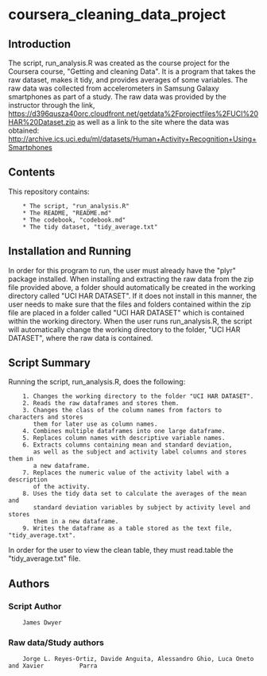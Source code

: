 # coursera_cleaning_data_project

## Introduction

The script, run_analysis.R was created as the course project for the Coursera course, "Getting and cleaning Data". It is a program that takes the raw dataset, makes it tidy, and provides averages of some variables. The raw data was collected from accelerometers in Samsung Galaxy smartphones as part of a study. The raw data was provided by the instructor through the link, https://d396qusza40orc.cloudfront.net/getdata%2Fprojectfiles%2FUCI%20HAR%20Dataset.zip as well as a link to the site where the data was obtained: http://archive.ics.uci.edu/ml/datasets/Human+Activity+Recognition+Using+Smartphones


## Contents

This repository contains:
        
        * The script, "run_analysis.R"
        * The README, "README.md"
        * The codebook, "codebook.md"
        * The tidy dataset, "tidy_average.txt"
        
        
## Installation and Running

In order for this program to run, the user must already have the "plyr" package installed. When installing and extracting the raw data from the zip file provided above, a folder should automatically be created in the working directory called "UCI HAR DATASET". If it does not install in this manner, the user needs to make sure that the files and folders contained within the zip file are placed in a folder called "UCI HAR DATASET" which is contained within the working directory. When the user runs run_analysis.R, the script will automatically change the working directory to the folder, "UCI HAR DATASET", where the raw data is contained.


## Script Summary

Running the script, run_analysis.R, does the following:

        1. Changes the working directory to the folder "UCI HAR DATASET".
        2. Reads the raw dataframes and stores them.
        3. Changes the class of the column names from factors to characters and stores
           them for later use as column names.
        4. Combines multiple dataframes into one large dataframe.
        5. Replaces column names with descriptive variable names.
        6. Extracts columns containing mean and standard deviation, 
           as well as the subject and activity label columns and stores them in
           a new dataframe.
        7. Replaces the numeric value of the activity label with a description
           of the activity.
        8. Uses the tidy data set to calculate the averages of the mean and
           standard deviation variables by subject by activity level and stores
           them in a new dataframe.
        9. Writes the dataframe as a table stored as the text file,                              "tidy_average.txt".
        
In order for the user to view the clean table, they must read.table the 
"tidy_average.txt" file.

## Authors


### Script Author
        
        James Dwyer
        

### Raw data/Study authors

        Jorge L. Reyes-Ortiz, Davide Anguita, Alessandro Ghio, Luca Oneto and Xavier          Parra
